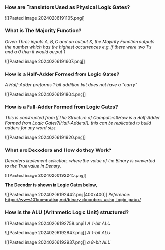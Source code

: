 
### How are Transistors Used as Physical Logic Gates?

![[Pasted image 20240206191105.png]]


### What is The Majority Function?

*Given Three inputs A, B, C and an output X, the Majority Function outputs the number which has the highest occurrences e.g. if there were two 1's and a 0 then it would output 1*

![[Pasted image 20240206191607.png]]


### How is a Half-Adder Formed from Logic Gates?

*A Half-Adder preforms 1-bit addition but does not have a "carry"*

![[Pasted image 20240206191804.png]]


### How is a Full-Adder Formed from Logic Gates?

*This is constructed from [[The Structure of Computers#How is a Half-Adder Formed from Logic Gates?|Half-Adders]], this can be replicated to build adders for any word size.*

![[Pasted image 20240206191920.png]]


### What are Decoders and How do they Work?

*Decoders implement selection, where the value of the Binary is converted to the True value in Denary.*

![[Pasted image 20240206192245.png]]

**The Decoder is shown in Logic Gates below,**

![[Pasted image 20240206192442.png|400x400]]
*Reference:* https://www.101computing.net/binary-decoders-using-logic-gates/


### How is the ALU (Arithmetic Logic Unit) structured?

![[Pasted image 20240206192758.png]]
*A 1-bit ALU*

![[Pasted image 20240206192847.png]]
*A 1-bit ALU*

![[Pasted image 20240206192937.png]]
*a 8-bit ALU*


